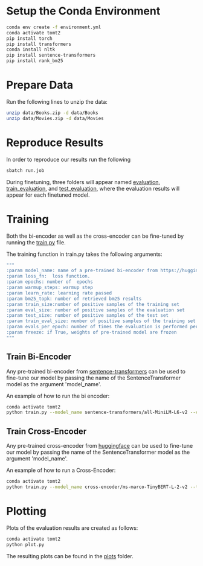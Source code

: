 # Setup the Conda Environment
```bash
conda env create -f environment.yml
conda activate tomt2
pip install torch
pip install transformers
conda install nltk
pip install sentence-transformers
pip install rank_bm25
```

# Prepare Data
Run the following lines to unzip the data:
```bash
unzip data/Books.zip -d data/Books
unzip data/Movies.zip -d data/Movies
```

# Reproduce Results
In order to reproduce our results run the following
```bash
sbatch run.job
```
During finetuning, three folders will appear named [evaluation](evaluation), [train_evaluation](train_evaluation), and [test_evaluation](test_evaluation), where the evaluation results will appear for each finetuned model.

# Training
Both the bi-encoder as well as the cross-encoder can be fine-tuned by running the [train.py](train.py) file.

The training function in train.py takes the following arguments:
```bash
"""
:param model_name: name of a pre-trained bi-encoder from https://huggingface.co/models?library=sentence-transformers of a pre-trained cross-encoder from https://huggingface.co/cross-encoder.
:param loss_fn:  loss function.
:param epochs: number of  epochs
:param warmup_steps: warmup step
:param learn_rate: learning rate passed
:param bm25_topk: number of retrieved bm25 results
:param train_size:number of positive samples of the training set
:param eval_size: number of positive samples of the evaluation set
:param test_size: number of positive samples of the test set
:param train_eval_size: number of positive samples of the training set to evaluate on
:param evals_per_epoch: number of times the evaluation is performed per epoch
:param freeze: if True, weights of pre-trained model are frozen
"""
```

## Train Bi-Encoder
Any pre-trained bi-encoder from [sentence-transformers](https://huggingface.co/models?library=sentence-transformers) can be used to fine-tune our model by passing the name of the SentenceTransformer model as the argument 'model_name'.

An example of how to run the bi encoder:
```bash
conda activate tomt2
python train.py --model_name sentence-transformers/all-MiniLM-L6-v2 --epochs 25 --train_size 1000 --eval_size 1300 --test_size 1300 --train_eval_size 1000 --evals_per_epoch 5 --bm25_topk 100 --loss_fn multi-neg --freeze True
```

## Train Cross-Encoder
Any pre-trained cross-encoder from [huggingface](https://huggingface.co/cross-encoder) can be used to fine-tune our model by passing the name of the SentenceTransformer model as the argument 'model_name'.

An example of how to run a Cross-Encoder:
```bash
conda activate tomt2
python train.py --model_name cross-encoder/ms-marco-TinyBERT-L-2-v2 --train_size 5000 --eval_size 50 --test_size 50 --train_eval_size 50 --evals_per_epoch 5 --bm25_topk 100
```

# Plotting
Plots of the evaluation results are created as follows:

```bash
conda activate tomt2
python plot.py
```

The resulting plots can be found in the [plots](plots) folder.